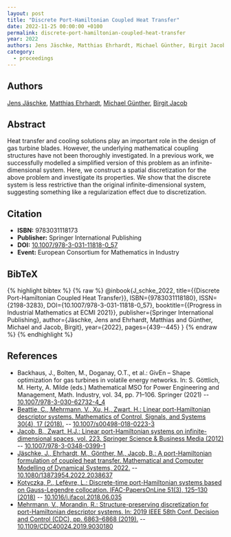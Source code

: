 ```yaml
---
layout: post
title: "Discrete Port-Hamiltonian Coupled Heat Transfer"
date: 2022-11-25 00:00:00 +0100
permalink: discrete-port-hamiltonian-coupled-heat-transfer
year: 2022
authors: Jens Jäschke, Matthias Ehrhardt, Michael Günther, Birgit Jacob
category:
  - proceedings
---
```

 
## Authors
[Jens Jäschke](authors/jens_jaschke), [Matthias Ehrhardt](authors/matthias_ehrhardt), [Michael Günther](authors/michael_gunther), [Birgit Jacob](authors/birgit_jacob)
 
## Abstract
Heat transfer and cooling solutions play an important role in the design of gas turbine blades. However, the underlying mathematical coupling structures have not been thoroughly investigated. In a previous work, we successfully modelled a simplified version of this problem as an infinite-dimensional system. Here, we construct a spatial discretization for the above problem and investigate its properties. We show that the discrete system is less restrictive than the original infinite-dimensional system, suggesting something like a regularization effect due to discretization.
 
## Citation
- **ISBN:** 9783031118173
- **Publisher:** Springer International Publishing
- **DOI:** [10.1007/978-3-031-11818-0_57](https://doi.org/10.1007/978-3-031-11818-0_57)
- **Event:** European Consortium for Mathematics in Industry
 
## BibTeX
{% highlight bibtex %}
{% raw %}
@inbook{J_schke_2022,
  title={{Discrete Port-Hamiltonian Coupled Heat Transfer}},
  ISBN={9783031118180},
  ISSN={2198-3283},
  DOI={10.1007/978-3-031-11818-0_57},
  booktitle={{Progress in Industrial Mathematics at ECMI 2021}},
  publisher={Springer International Publishing},
  author={Jäschke, Jens and Ehrhardt, Matthias and Günther, Michael and Jacob, Birgit},
  year={2022},
  pages={439--445}
}
{% endraw %}
{% endhighlight %}
 
## References
- Backhaus, J., Bolten, M., Doganay, O.T., et al.: GivEn – Shape optimization for gas turbines in volatile energy networks. In: S. Göttlich, M. Herty, A. Milde (eds.) Mathematical MSO for Power Engineering and Management, Math. Industry, vol. 34, pp. 71–106. Springer (2021) -- [10.1007/978-3-030-62732-4_4](https://doi.org/10.1007/978-3-030-62732-4_4)
- [Beattie, C., Mehrmann, V., Xu, H., Zwart, H.: Linear port-Hamiltonian descriptor systems. Mathematics of Control, Signals, and Systems 30(4), 17 (2018).](linear-port-hamiltonian-descriptor-systems) -- [10.1007/s00498-018-0223-3](https://doi.org/10.1007/s00498-018-0223-3)
- [Jacob, B., Zwart, H.J.: Linear port-Hamiltonian systems on infinite-dimensional spaces, vol. 223. Springer Science & Business Media (2012)](linear-port-hamiltonian-systems-on-infinite-dimensional-spaces) -- [10.1007/978-3-0348-0399-1](https://doi.org/10.1007/978-3-0348-0399-1)
- [Jäschke, J., Ehrhardt, M., Gönther, M., Jacob, B.: A port-Hamiltonian formulation of coupled heat transfer. Mathematical and Computer Modelling of Dynamical Systems, 2022.](a-port-hamiltonian-formulation-of-coupled-heat-transfer) -- [10.1080/13873954.2022.2038637](https://doi.org/10.1080/13873954.2022.2038637)
- [Kotyczka, P., Lefèvre, L.: Discrete-time port-Hamiltonian systems based on Gauss-Legendre collocation. IFAC-PapersOnLine 51(3), 125–130 (2018)](discrete-time-port-hamiltonian-systems-based-on-gauss-legendre-collocation) -- [10.1016/j.ifacol.2018.06.035](https://doi.org/10.1016/j.ifacol.2018.06.035)
- [Mehrmann, V., Morandin, R.: Structure-preserving discretization for port-Hamiltonian descriptor systems. In: 2019 IEEE 58th Conf. Decision and Control (CDC), pp. 6863–6868 (2019).](structure-preserving-discretization-for-port-hamiltonian-descriptor-systems) -- [10.1109/CDC40024.2019.9030180](https://doi.org/10.1109/CDC40024.2019.9030180)

